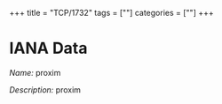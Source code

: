 +++
title = "TCP/1732"
tags = [""]
categories = [""]
+++

# IANA Data

_Name:_ proxim

_Description:_ proxim

